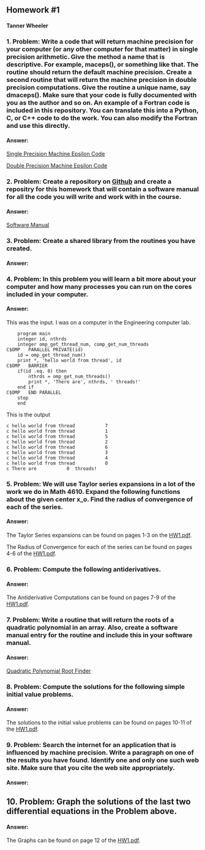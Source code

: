 ## Homework #1
#### Tanner Wheeler

### 1. Problem: Write a code that will return machine precision for your computer (or any other computer for that matter) in single precision arithmetic. Give the method a name that is descriptive. For example, maceps(), or something like that. The routine should return the default machine precision. Create a second routine that will return the machine precision in double precision computations. Give the routine a unique name, say dmaceps(). Make sure that your code is fully documented with you as the author and so on. An example of a Fortran code is included in this repository. You can translate this into a Python, C, or C++ code to do the work. You can also modify the Fortran and use this directly.

#### Answer:
[Single Precision Machine Epsilon Code](https://tannerwheeler.github.io/math4610/softwareManual/smaceps)

[Double Precision Machine Epsilon Code](https://tannerwheeler.github.io/math4610/softwareManual/dmaceps)



### 2. Problem: Create a repository on [Github](https://www.github.com) and create a repositry for this homework that will contain a software manual for all the code you will write and work with in the course.

#### Answer:
[Software Manual](https://tannerwheeler.github.io/math4610/softwareManual/softwareManual)




### 3. Problem: Create a shared library from the routines you have created.

#### Answer:


### 4. Problem: In this problem you will learn a bit more about your computer and how many processes you can run on the cores included in your computer.

#### Answer:
This was the input.  I was on a computer in the Engineering computer lab.
```
	program main
	integer id, nthrds
	integer omp_get_thread_num, comp_get_num_threads
C$OMP	PARALLEL PRIVATE(id)
	id = omp_get_thread_num()
	print *, 'hello world from thread', id
C$OMP	BARRIER
	if(id .eq. 0) then
		nthrds = omp_get_num_threads()
		print *, 'There are', nthrds, ' threads!'
	end if
C$OMP	END PARALLEL
	stop
	end
```
This is the output
```
c hello world from thread           7
c hello world from thread           1
c hello world from thread           5
c hello world from thread           2
c hello world from thread           6
c hello world from thread           3
c hello world from thread           4
c hello world from thread           0
c There are           0  threads!
```


### 5. Problem: We will use Taylor series expansions in a lot of the work we do in Math 4610. Expand the following functions about the given center x_o.  Find the radius of convergence of each of the series.

#### Answer:
The Taylor Series expansions can be found on pages 1-3 on the [HW1.pdf](https://tannerwheeler.github.io/math4610/homework/HW1.pdf).

The Radius of Convergence for each of the series can be found on pages 4-6 of the [HW1.pdf](https://tannerwheeler.github.io/math4610/homework/HW1.pdf).


### 6. Problem: Compute the following antiderivatives.

#### Answer:
The Antiderivative Computations can be found on pages 7-9 of the [HW1.pdf](https://tannerwheeler.github.io/math4610/homework/HW1.pdf).


### 7. Problem: Write a routine that will return the roots of a quadratic polynomial in an array. Also, create a software manual entry for the routine and include this in your software manual.

#### Answer:
[Quadratic Polynomial Root Finder](https://tannerwheeler.github.io/math4610/softwareManual/roots)


### 8. Problem: Compute the solutions for the following simple initial value problems.

#### Answer:
The solutions to the initial value problems can be found on pages 10-11 of the [HW1.pdf](https://tannerwheeler.github.io/math4610/homework/HW1.pdf).



### 9. Problem: Search the internet for an application that is influenced by machine precision. Write a paragraph on one of the results you have found. Identify one and only one such web site. Make sure that you cite the web site appropriately.

#### Answer:



## 10. Problem: Graph the solutions of the last two differential equations in the Problem above.

#### Answer:
The Graphs can be found on page 12 of the [HW1.pdf](https://tannerwheeler.github.io/math4610/homework/HW1.pdf).


